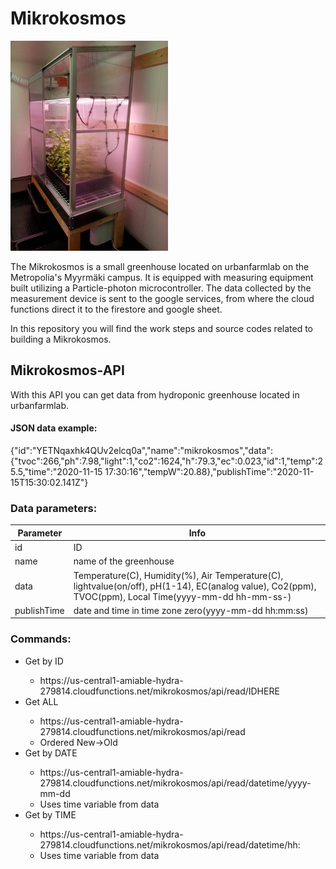 # Mikrokosmos
<img src="https://github.com/Yooru6/Urbanfarmlab/blob/main/Pictures/Mikrokosmos.jpg" width="50%" height="50%">

The Mikrokosmos is a small greenhouse located on urbanfarmlab on the Metropolia's Myyrmäki campus. It is equipped with measuring equipment built utilizing a Particle-photon microcontroller. The data collected by the measurement device is sent to the google services, from where the cloud functions direct it to the firestore and google sheet.

In this repository you will find the work steps and source codes related to building a Mikrokosmos.

## Mikrokosmos-API
With this API you can get data from hydroponic greenhouse located in urbanfarmlab.

#### JSON data example:
{"id":"YETNqaxhk4QUv2elcq0a","name":"mikrokosmos","data":{"tvoc":266,"ph":7.98,"light":1,"co2":1624,"h":79.3,"ec":0.023,"id":1,"temp":25.5,"time":"2020-11-15 17:30:16","tempW":20.88},"publishTime":"2020-11-15T15:30:02.141Z"}

### Data parameters:

| Parameter | Info |
| ----------- | ----------- |
| id | ID |
| name | name of the greenhouse |
| data | Temperature(C), Humidity(%), Air Temperature(C), lightvalue(on/off), pH(1-14), EC(analog value), Co2(ppm), TVOC(ppm), Local Time(yyyy-mm-dd hh-mm-ss-) |
| publishTime | date and time in time zone zero(yyyy-mm-dd hh:mm:ss) |

### Commands:
<ul>
 
<li>Get by ID</li>
<ul>
   <li>https://us-central1-amiable-hydra-279814.cloudfunctions.net/mikrokosmos/api/read/IDHERE</li>
</ul>
 
<li>Get ALL</li>
<ul>
  <li>https://us-central1-amiable-hydra-279814.cloudfunctions.net/mikrokosmos/api/read</li>
  <li>Ordered New->Old</li>
</ul>
 
<li>Get by DATE</li>
<ul>
  <li>https://us-central1-amiable-hydra-279814.cloudfunctions.net/mikrokosmos/api/read/datetime/yyyy-mm-dd</li>
  <li>Uses time variable from data</li>
</ul>
 
 <li>Get by TIME</li>
 <ul>
   <li>https://us-central1-amiable-hydra-279814.cloudfunctions.net/mikrokosmos/api/read/datetime/hh:</li>
   <li>Uses time variable from data</li>
 </ul>

</ul>
